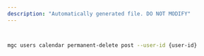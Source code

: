 ```yaml
---
description: "Automatically generated file. DO NOT MODIFY"
---
```


```bash


mgc users calendar permanent-delete post --user-id {user-id}

```